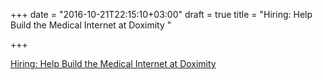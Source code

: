 +++
date = "2016-10-21T22:15:10+03:00"
draft = true
title = "Hiring: Help Build the Medical Internet at Doximity "

+++

<p><a href="https://workat.doximity.com">Hiring: Help Build the Medical Internet at Doximity </a></p>
